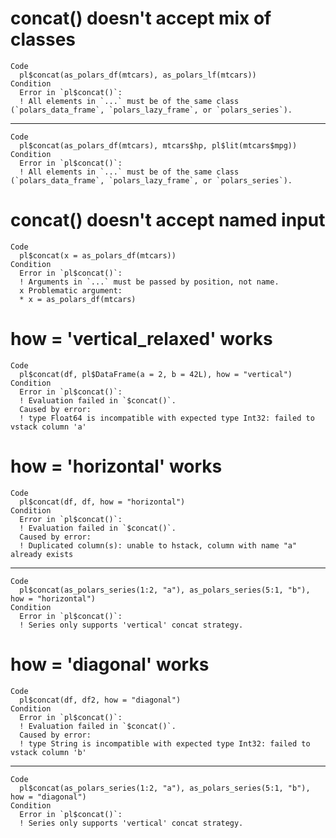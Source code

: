 # concat() doesn't accept mix of classes

    Code
      pl$concat(as_polars_df(mtcars), as_polars_lf(mtcars))
    Condition
      Error in `pl$concat()`:
      ! All elements in `...` must be of the same class (`polars_data_frame`, `polars_lazy_frame`, or `polars_series`).

---

    Code
      pl$concat(as_polars_df(mtcars), mtcars$hp, pl$lit(mtcars$mpg))
    Condition
      Error in `pl$concat()`:
      ! All elements in `...` must be of the same class (`polars_data_frame`, `polars_lazy_frame`, or `polars_series`).

# concat() doesn't accept named input

    Code
      pl$concat(x = as_polars_df(mtcars))
    Condition
      Error in `pl$concat()`:
      ! Arguments in `...` must be passed by position, not name.
      x Problematic argument:
      * x = as_polars_df(mtcars)

# how = 'vertical_relaxed' works

    Code
      pl$concat(df, pl$DataFrame(a = 2, b = 42L), how = "vertical")
    Condition
      Error in `pl$concat()`:
      ! Evaluation failed in `$concat()`.
      Caused by error:
      ! type Float64 is incompatible with expected type Int32: failed to vstack column 'a'

# how = 'horizontal' works

    Code
      pl$concat(df, df, how = "horizontal")
    Condition
      Error in `pl$concat()`:
      ! Evaluation failed in `$concat()`.
      Caused by error:
      ! Duplicated column(s): unable to hstack, column with name "a" already exists

---

    Code
      pl$concat(as_polars_series(1:2, "a"), as_polars_series(5:1, "b"), how = "horizontal")
    Condition
      Error in `pl$concat()`:
      ! Series only supports 'vertical' concat strategy.

# how = 'diagonal' works

    Code
      pl$concat(df, df2, how = "diagonal")
    Condition
      Error in `pl$concat()`:
      ! Evaluation failed in `$concat()`.
      Caused by error:
      ! type String is incompatible with expected type Int32: failed to vstack column 'b'

---

    Code
      pl$concat(as_polars_series(1:2, "a"), as_polars_series(5:1, "b"), how = "diagonal")
    Condition
      Error in `pl$concat()`:
      ! Series only supports 'vertical' concat strategy.

